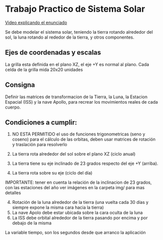 # Trabajo Practico de Sistema Solar

[Video explicando el enunciado](https://youtu.be/2GBGxF-i-iU)

Se debe modelar el sistema solar, teniendo la tierra rotando alrededor del sol, la luna rotando al rededor de la tierra, y otros componentes.

Ejes de coordenadas y escalas
---

La grilla esta definida en el plano XZ, el eje +Y es normal al plano.
Cada celda de la grilla mida 20x20 unidades

## Consigna


Definir las matrices de transformacion de la Tierra, la Luna, la Estacion Espacial (ISS) y la nave Apollo, 
para recrear los  movimientos reales de cada cuerpo.

## Condiciones a cumplir:

1) NO ESTA PERMITIDO el uso de funciones trigonometricas (seno y coseno) para el cálculo de las orbitas, 
deben usar matrices de rotación y traslación para resolverlo

2) La tierra rota alrededor del sol sobre el plano XZ (ciclo anual)
3) La tierra tiene su eje inclinado de 23 grados respecto del eje +Y (arriba). 
4) La tierra rota sobre su eje (ciclo del día)

IMPORTANTE: tener en cuenta la relación de la inclinacion de 23 grados, con las estaciones del año
            ver imágenes en la carpeta img/ para mas detalles

4) Rotación de la luna alrededor de la tierra (una vuelta cada 30 días y siempre expone la misma cara hacia la tierra)
5) La nave Apolo debe estar ubicada sobre la cara oculta de la luna
6) La ISS debe orbital alrededor de la tierra pasando por encima y por debajo de la misma

La variable tiempo, son los segundos desde que arranco la aplicación
